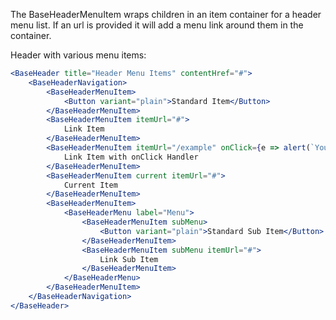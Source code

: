 The BaseHeaderMenuItem wraps children in an item container for a header menu list. If an url is provided it will add a menu link around them in the container.

Header with various menu items:

<!-- prettier-ignore-start -->
```jsx
<BaseHeader title="Header Menu Items" contentHref="#">
    <BaseHeaderNavigation>
        <BaseHeaderMenuItem>
            <Button variant="plain">Standard Item</Button>
        </BaseHeaderMenuItem>
        <BaseHeaderMenuItem itemUrl="#">
            Link Item
        </BaseHeaderMenuItem>
        <BaseHeaderMenuItem itemUrl="/example" onClick={e => alert(`You could navigate to ${e.currentTarget.attributes.href.nodeValue}`) }>
            Link Item with onClick Handler
        </BaseHeaderMenuItem>        
        <BaseHeaderMenuItem current itemUrl="#">
            Current Item
        </BaseHeaderMenuItem>
        <BaseHeaderMenuItem>
            <BaseHeaderMenu label="Menu">
                <BaseHeaderMenuItem subMenu>
                    <Button variant="plain">Standard Sub Item</Button>
                </BaseHeaderMenuItem>
                <BaseHeaderMenuItem subMenu itemUrl="#">
                    Link Sub Item
                </BaseHeaderMenuItem>
            </BaseHeaderMenu>
        </BaseHeaderMenuItem>
    </BaseHeaderNavigation>
</BaseHeader>
```
<!-- prettier-ignore-end -->
